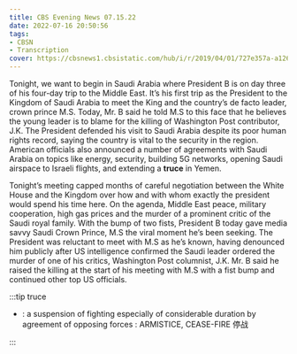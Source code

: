 ```yaml
---
title: CBS Evening News 07.15.22
date: 2022-07-16 20:50:56
tags:
- CBSN
- Transcription
cover: https://cbsnews1.cbsistatic.com/hub/i/r/2019/04/01/727e357a-a126-4138-a2c5-4d3222669d57/thumbnail/640x360/3ff2761028dc5c65cc4f07acd54bcd5c/cbsn2-logo-1920x1080.jpg
---
```

Tonight, we want to begin in Saudi Arabia where President B is on day three of his four-day trip to the Middle East. It’s his first trip as the President to the Kingdom of Saudi Arabia to meet the King and the country’s de facto leader, crown prince M.S. Today, Mr. B said he told M.S to this face that he believes the young leader is to blame for the killing of Washington Post contributor, J.K. The President defended his visit to Saudi Arabia despite its poor human rights record, saying the country is vital to the security in the region. American officials also announced a number of agreements with Saudi Arabia on topics like energy, security, building 5G networks, opening Saudi airspace to Israeli flights, and extending a **truce** in Yemen. 

Tonight’s meeting capped months of careful negotiation between the White House and the Kingdom over how and with whom exactly the president would spend his time here. On the agenda, Middle East peace, military cooperation, high gas prices and the murder of a prominent critic of the Saudi royal family. With the bump of two fists, President B today gave media savvy Saudi Crown Prince, M.S the viral moment he’s been seeking. The President was reluctant to meet with M.S as he’s known, having denounced him publicly after US intelligence confirmed the Saudi leader ordered the murder of one of his critics, Washington Post columnist, J.K. Mr. B said he raised the killing at the start of his meeting with M.S with a fist bump and continued other top US officials. 

:::tip truce

- : a suspension of fighting especially of considerable duration by agreement of opposing forces : ARMISTICE, CEASE-FIRE 停战
  
:::

